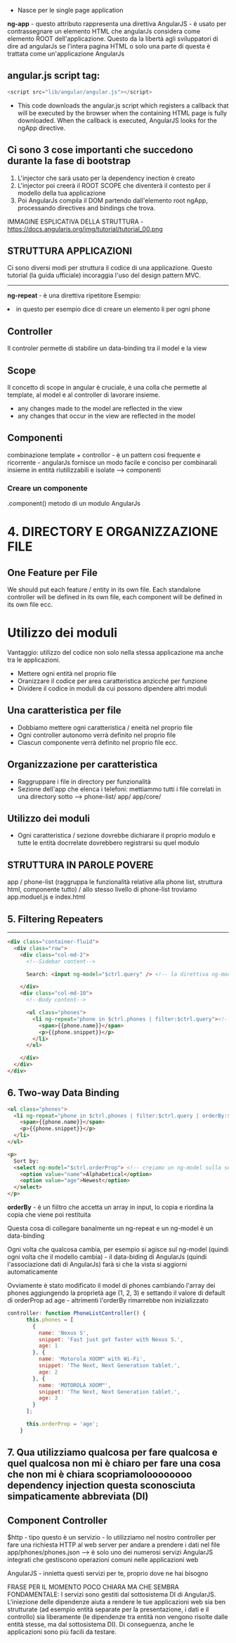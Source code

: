 
+ Nasce per le single page application


<b>ng-app</b> - questo attributo rappresenta una direttiva AngularJS - è usato per contrassegnare un elemento HTML che angularJs considera come elemento ROOT dell'applicazione. Questo da la libertà agli sviluppatori di dire ad angularJs se l'intera pagina HTML o solo una parte di questa è trattata come un'applicazione AngularJs

## angular.js script tag:

``` js
<script src="lib/angular/angular.js"></script>
```
+ This code downloads the angular.js script which registers a callback that will be executed by the browser when the containing HTML page is fully downloaded. When the callback is executed, AngularJS looks for the ngApp directive.


## Ci sono 3 cose importanti che succedono durante la fase di bootstrap
1. L'injector che sarà usato per la dependency inection è creato
2. L'injector poi creerà il ROOT SCOPE che diventerà il contesto per il modello della tua applicazione 
3. Poi AngularJs compila il DOM partendo dall'elemento root ngApp, processando directives and bindings che trova. 

IMMAGINE ESPLICATIVA DELLA STRUTTURA - https://docs.angularjs.org/img/tutorial/tutorial_00.png

## STRUTTURA APPLICAZIONI
Ci sono diversi modi per struttura il codice di una applicazione. Questo tutorial (la guida ufficiale) incoraggia l'uso del design pattern MVC.

***

<b> ng-repeat </b> - è una direttiva ripetitore
Esempio: <li ng-repeat="phone in phones"> in questo per esempio dice di creare un elemento li per ogni phone 


## Controller
Il controler permette di stabilire un data-binding tra il model e la view

## Scope
Il concetto di scope in angular è cruciale, è una colla che permette al template, al model e al controller di lavorare insieme. 
+ any changes made to the model are reflected in the view
+ any changes that occur in the view are reflected in the model


## Componenti
combinazione template + controllor - è un pattern cosi frequente e ricorrente - angularJs fornisce un modo facile e conciso per combinarali insieme in entità riutilizzabili e isolate --> componenti 

### Creare un componente
.component() metodo di un modulo AngularJs

# 4. DIRECTORY E ORGANIZZAZIONE FILE 



## One Feature per File
We should put each feature / entity in its own file. Each standalone controller will be defined in its own file, each component will be defined in its own file ecc. 

# Utilizzo dei moduli
Vantaggio: utilizzo del codice non solo nella stessa applicazione ma anche tra le applicazioni. 
+ Mettere ogni entità nel proprio file
+ Oranizzare il codice per area caratteristica anzicché per funzione
+ Dividere il codice in moduli da cui possono dipendere altri moduli 


## Una caratteristica per file 
+ Dobbiamo mettere ogni caratteristica / eneità nel proprio file
+ Ogni controller autonomo verrà definito nel proprio file
+ Ciascun componente verrà definito nel proprio file ecc. 

## Organizzazione per caratteristica
+ Raggruppare i file in directory per funzionalità
+ Sezione dell'app che elenca i telefoni: mettiammo tutti i file correlati in una directory sotto --> phone-list/ app/ app/core/

## Utilizzo dei moduli 
+ Ogni caratteristica / sezione dovrebbe dichiarare il proprio modulo e tutte le entità docrrelate dovrebbero registrarsi su quel modulo

## STRUTTURA IN PAROLE POVERE

app / phone-list (raggruppa le funzionalità relative alla phone list, struttura html, componente tutto) / allo stesso livello di phone-list troviamo app.moduel.js e index.html

## 5. Filtering Repeaters
***
``` html
<div class="container-fluid">
  <div class="row">
    <div class="col-md-2">
      <!--Sidebar content-->

      Search: <input ng-model="$ctrl.query" /> <!-- la direttiva ng-model consente a un utente di inserire i criteri di ricerca e vedere immediatamente glie ffetti della loro ricerca nell'elenco telefonico - sostanzialmente viene associato il valore della casella alla variabile - nedi ng-reapeat-->

    </div>
    <div class="col-md-10">
      <!--Body content-->

      <ul class="phones">
        <li ng-repeat="phone in $ctrl.phones | filter:$ctrl.query"><!-- i valori di cui sopra, sono immediatamente disponibili alla direttiva ripetitore, l'uso del filtro (filter) poi utilizz il valore per creare un nuovo array che contiene solo quei record che corrispondono alla query. $ctrl.query --> 
          <span>{{phone.name}}</span>
          <p>{{phone.snippet}}</p>
        </li>
      </ul>

    </div>
  </div>
</div>
```

## 6. Two-way Data Binding 
``` html
<ul class="phones">
  <li ng-repeat="phone in $ctrl.phones | filter:$ctrl.query | orderBy:$ctrl.orderProp"> <!-- Più o meno stesso discorso di prima, in questo caso però la funzione è orderBy una funzione che ordine -->
    <span>{{phone.name}}</span>
    <p>{{phone.snippet}}</p>
  </li>
</ul>

<p>
  Sort by:
  <select ng-model="$ctrl.orderProp"> <!-- creiamo un ng-model sulla select e richiamiamo anche esso da <li> sulla directive ng-repeat -->
    <option value="name">Alphabetical</option>
    <option value="age">Newest</option>
  </select>
</p>
```
<b>orderBy</b> - è un fiiltro che accetta un array in input, lo copia e riordina la copia che viene poi restituita 

Questa cosa di collegare banalmente un ng-repeat e un ng-model è un data-binding

Ogni volta che qualcosa cambia, per esempio si agisce sul ng-model (quindi ogni volta che il modello cambia) - il data-biding di AngularJs (quindi l'associazione dati di AngularJs) farà si che la vista si aggiorni automaticamente



Ovviamente è stato modificato il model di phones cambiando l'array dei phones aggiungendo la proprietà age (1, 2, 3) e settando il valore di default di orderProp ad age - altrimenti l'orderBy rimarrebbe non inizializzato
``` js
controller: function PhoneListController() {
      this.phones = [
        {
          name: 'Nexus S',
          snippet: 'Fast just got faster with Nexus S.',
          age: 1
        }, {
          name: 'Motorola XOOM™ with Wi-Fi',
          snippet: 'The Next, Next Generation tablet.',
          age: 2
        }, {
          name: 'MOTOROLA XOOM™',
          snippet: 'The Next, Next Generation tablet.',
          age: 3
        }
      ];

      this.orderProp = 'age';
    }
```


## 7. Qua utilizziamo qualcosa per fare qualcosa e quel qualcosa non mi è chiaro per fare una cosa che non mi è chiara scopriamoloooooooo dependency injection questa sconosciuta simpaticamente abbreviata (DI)

## Component Controller

$http - tipo questo è un servizio - lo utilizziamo nel nostro controller per fare una richiesta HTTP al web server per andare a prendere i dati nel file app/phones/phones.json --> è solo uno dei numerosi servizi AngularJS integrati che gestiscono operazioni comuni nelle applicazioni web 

AngularJS - innietta questi servizi per te, proprio dove ne hai bisogno

FRASE PER IL MOMENTO POCO CHIARA MA CHE SEMBRA FONDAMENTALE: 
I servizi sono gestiti dal sottosistema DI di AngularJS. L'iniezione delle dipendenze aiuta a rendere le tue applicazioni web sia ben strutturate (ad esempio entità separate per la presentazione, i dati e il controllo) sia liberamente (le dipendenze tra entità non vengono risolte dalle entità stesse, ma dal sottosistema DI). Di conseguenza, anche le applicazioni sono più facili da testare.
